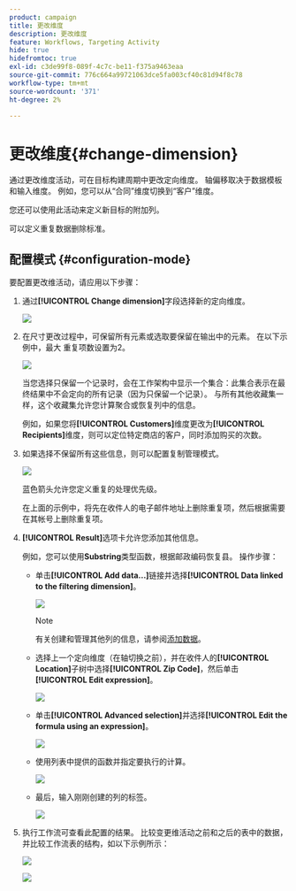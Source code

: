 ```yaml
---
product: campaign
title: 更改维度
description: 更改维度
feature: Workflows, Targeting Activity
hide: true
hidefromtoc: true
exl-id: c3de99f8-089f-4c7c-be11-f375a9463eaa
source-git-commit: 776c664a99721063dce5fa003cf40c81d94f8c78
workflow-type: tm+mt
source-wordcount: '371'
ht-degree: 2%

---
```


# 更改维度{#change-dimension}



通过更改维度活动，可在目标构建周期中更改定向维度。 轴偏移取决于数据模板和输入维度。 例如，您可以从“合同”维度切换到“客户”维度。

您还可以使用此活动来定义新目标的附加列。

可以定义重复数据删除标准。

## 配置模式 {#configuration-mode}

要配置更改维活动，请应用以下步骤：

1. 通过&#x200B;**[!UICONTROL Change dimension]**&#x200B;字段选择新的定向维度。

   ![](assets/s_user_change_dimension_param1.png)

1. 在尺寸更改过程中，可保留所有元素或选取要保留在输出中的元素。 在以下示例中，最大 重复项数设置为2。

   ![](assets/s_user_change_dimension_limit.png)

   当您选择只保留一个记录时，会在工作架构中显示一个集合：此集合表示在最终结果中不会定向的所有记录（因为只保留一个记录）。 与所有其他收藏集一样，这个收藏集允许您计算聚合或恢复列中的信息。

   例如，如果您将&#x200B;**[!UICONTROL Customers]**&#x200B;维度更改为&#x200B;**[!UICONTROL Recipients]**&#x200B;维度，则可以定位特定商店的客户，同时添加购买的次数。

1. 如果选择不保留所有这些信息，则可以配置复制管理模式。

   ![](assets/s_user_change_dimension_param2.png)

   蓝色箭头允许您定义重复的处理优先级。

   在上面的示例中，将先在收件人的电子邮件地址上删除重复项，然后根据需要在其帐号上删除重复项。

1. **[!UICONTROL Result]**&#x200B;选项卡允许您添加其他信息。

   例如，您可以使用&#x200B;**Substring**&#x200B;类型函数，根据邮政编码恢复县。 操作步骤：

   * 单击&#x200B;**[!UICONTROL Add data...]**&#x200B;链接并选择&#x200B;**[!UICONTROL Data linked to the filtering dimension]**。

     ![](assets/wf_change-dimension_sample_01.png)

     >[!NOTE]
     >
     >有关创建和管理其他列的信息，请参阅[添加数据](query.md#adding-data)。

   * 选择上一个定向维度（在轴切换之前），并在收件人的&#x200B;**[!UICONTROL Location]**&#x200B;子树中选择&#x200B;**[!UICONTROL Zip Code]**，然后单击&#x200B;**[!UICONTROL Edit expression]**。

     ![](assets/wf_change-dimension_sample_02.png)

   * 单击&#x200B;**[!UICONTROL Advanced selection]**&#x200B;并选择&#x200B;**[!UICONTROL Edit the formula using an expression]**。

     ![](assets/wf_change-dimension_sample_03.png)

   * 使用列表中提供的函数并指定要执行的计算。

     ![](assets/wf_change-dimension_sample_04.png)

   * 最后，输入刚刚创建的列的标签。

     ![](assets/wf_change-dimension_sample_05.png)

1. 执行工作流可查看此配置的结果。 比较变更维活动之前和之后的表中的数据，并比较工作流表的结构，如以下示例所示：

   ![](assets/wf_change-dimension_sample_06.png)

   ![](assets/wf_change-dimension_sample_07.png)

